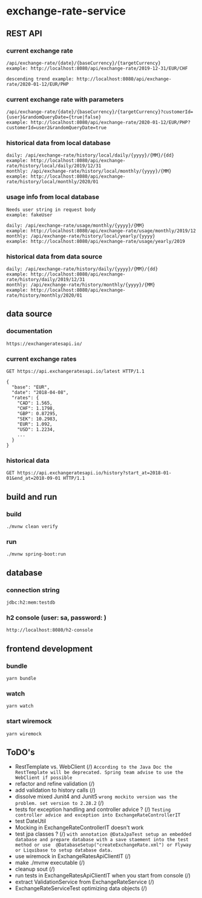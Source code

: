 # exchange-rate-service

## REST API

### current exchange rate
    /api/exchange-rate/{date}/{baseCurrency}/{targetCurrency}
    example: http://localhost:8080/api/exchange-rate/2019-12-31/EUR/CHF
    
    descending trend example: http://localhost:8080/api/exchange-rate/2020-01-12/EUR/PHP

### current exchange rate with parameters
    /api/exchange-rate/{date}/{baseCurrency}/{targetCurrency}?customerId={user}&randomQueryDate={true|false}
    example: http://localhost:8080/api/exchange-rate/2020-01-12/EUR/PHP?customerId=user2&randomQueryDate=true

### historical data from local database
    daily: /api/exchange-rate/history/local/daily/{yyyy}/{MM}/{dd}
    example: http://localhost:8080/api/exchange-rate/history/local/daily/2019/12/31
    monthly: /api/exchange-rate/history/local/monthly/{yyyy}/{MM}
    example: http://localhost:8080/api/exchange-rate/history/local/monthly/2020/01

### usage info from local database
    Needs user string in request body
    example: fakeUser
    
    daily: /api/exchange-rate/usage/monthly/{yyyy}/{MM}
    example: http://localhost:8080/api/exchange-rate/usage/monthly/2019/12
    monthly: /api/exchange-rate/history/local/yearly/{yyyy}
    example: http://localhost:8080/api/exchange-rate/usage/yearly/2019

### historical data from data source
    daily: /api/exchange-rate/history/daily/{yyyy}/{MM}/{dd}
    example: http://localhost:8080/api/exchange-rate/history/daily/2019/12/31
    monthly: /api/exchange-rate/history/monthly/{yyyy}/{MM}
    example: http://localhost:8080/api/exchange-rate/history/monthly/2020/01    
    
## data source
### documentation
    https://exchangeratesapi.io/
### current exchange rates   
    GET https://api.exchangeratesapi.io/latest HTTP/1.1
    
    {
      "base": "EUR",
      "date": "2018-04-08",
      "rates": {
        "CAD": 1.565,
        "CHF": 1.1798,
        "GBP": 0.87295,
        "SEK": 10.2983,
        "EUR": 1.092,
        "USD": 1.2234,
        ...
      }
    }
### historical data
    GET https://api.exchangeratesapi.io/history?start_at=2018-01-01&end_at=2018-09-01 HTTP/1.1
    
## build and run

### build
    ./mvnw clean verify    

### run
    ./mvnw spring-boot:run    
    
## database
### connection string
    jdbc:h2:mem:testdb
    
### h2 console (user: sa, password: )
    http://localhost:8080/h2-console    
    
## frontend development
### bundle
    yarn bundle
### watch
    yarn watch    
### start wiremock
    yarn wiremock    

            
## ToDO's
* RestTemplate vs. WebClient (/) 
`According to the Java Doc the RestTemplate will be deprecated. Spring team advise to use the WebClient if possible`
* refactor and refine validation (/)
* add validation to history calls (/)
* dissolve mixed Junit4 and Junit5 `wrong mockito version was the problem. set version to 2.28.2` (/)
* tests for exception handling and controller advice ? (/) 
`Testing controller advice and exception into ExchangeRateControllerIT`
* test DateUtil
* Mocking in ExchangeRateControllerIT doesn't work
* test jpa classes ? (/)
`with annotation @DataJpaTest setup an embedded database
and prepare database with a save staement into the test method or use 
@DatabaseSetup("createExchangeRate.xml") or Flyway or Liquibase to setup database data.`
* use wiremock in ExchangeRatesApiClientIT (/)
* make ./mvnw executable (/)
* cleanup sout (/)   
* run tests in ExchangeRatesApiClientIT when you start from console (/)
* extract ValidationService from ExchangeRateService (/)
* ExchangeRateServiceTest optimizing data objects (/)
